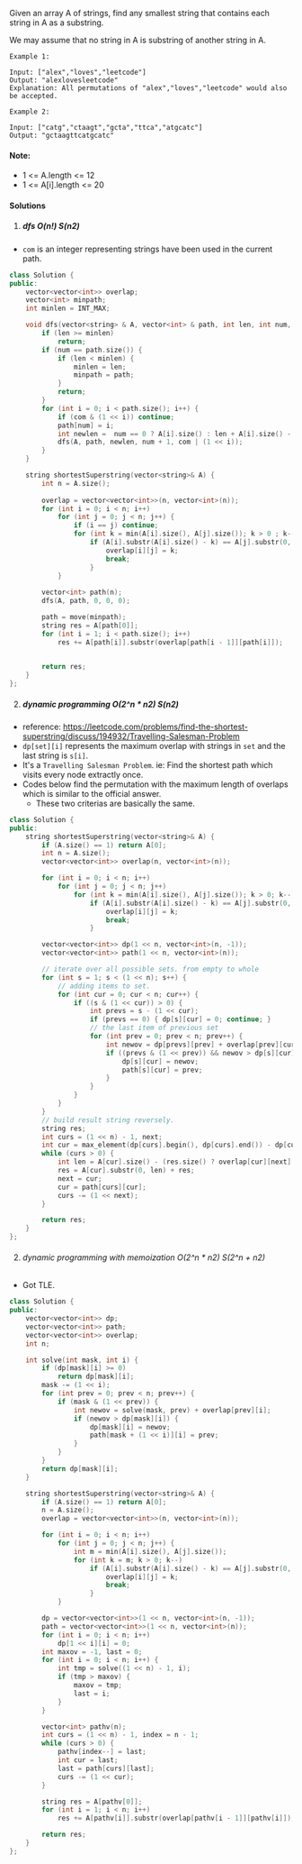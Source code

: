 Given an array A of strings, find any smallest string that contains each string in A as a substring.

We may assume that no string in A is substring of another string in A.
 

```
Example 1:

Input: ["alex","loves","leetcode"]
Output: "alexlovesleetcode"
Explanation: All permutations of "alex","loves","leetcode" would also be accepted.

Example 2:

Input: ["catg","ctaagt","gcta","ttca","atgcatc"]
Output: "gctaagttcatgcatc"
```

 

#### Note:

-    1 <= A.length <= 12
-    1 <= A[i].length <= 20


#### Solutions


1. ##### dfs O(n!) S(n2)

- `com` is an integer representing strings have been used in the current path.

```c++
class Solution {
public:
    vector<vector<int>> overlap;
    vector<int> minpath;
    int minlen = INT_MAX;

    void dfs(vector<string> & A, vector<int> & path, int len, int num, int com) {
        if (len >= minlen)
            return;
        if (num == path.size()) {
            if (len < minlen) {
                minlen = len;
                minpath = path;
            }
            return;
        }
        for (int i = 0; i < path.size(); i++) {
            if (com & (1 << i)) continue;
            path[num] = i;
            int newlen =  num == 0 ? A[i].size() : len + A[i].size() - overlap[path[num - 1]][i];
            dfs(A, path, newlen, num + 1, com | (1 << i));
        }
    }

    string shortestSuperstring(vector<string>& A) {
        int n = A.size();
        
        overlap = vector<vector<int>>(n, vector<int>(n));
        for (int i = 0; i < n; i++)
            for (int j = 0; j < n; j++) {
                if (i == j) continue;
                for (int k = min(A[i].size(), A[j].size()); k > 0 ; k--)
                    if (A[i].substr(A[i].size() - k) == A[j].substr(0, k)) {
                        overlap[i][j] = k;
                        break;
                    }
            }
        
        vector<int> path(n);
        dfs(A, path, 0, 0, 0);

        path = move(minpath);
        string res = A[path[0]];
        for (int i = 1; i < path.size(); i++)
            res += A[path[i]].substr(overlap[path[i - 1]][path[i]]);
        

        return res;
    }
};
```


2. ##### dynamic programming O(2^n * n2) S(n2)

- reference: https://leetcode.com/problems/find-the-shortest-superstring/discuss/194932/Travelling-Salesman-Problem
- `dp[set][i]` represents the maximum overlap with strings in `set` and the last string is `s[i]`.
- It's a `Travelling Salesman Problem`. ie: Find the shortest path which visits every node extractly once.
- Codes below find the permutation with the maximum length of overlaps which is similar to the official answer.
    - These two criterias are basically the same.

```c++
class Solution {
public:
    string shortestSuperstring(vector<string>& A) {
        if (A.size() == 1) return A[0];
        int n = A.size();
        vector<vector<int>> overlap(n, vector<int>(n));

        for (int i = 0; i < n; i++)
            for (int j = 0; j < n; j++)
                for (int k = min(A[i].size(), A[j].size()); k > 0; k--)
                    if (A[i].substr(A[i].size() - k) == A[j].substr(0, k)) {
                        overlap[i][j] = k;
                        break;
                    }

        vector<vector<int>> dp(1 << n, vector<int>(n, -1));
        vector<vector<int>> path(1 << n, vector<int>(n));

        // iterate over all possible sets. from empty to whole
        for (int s = 1; s < (1 << n); s++) {
            // adding items to set.
            for (int cur = 0; cur < n; cur++) {
                if ((s & (1 << cur)) > 0) {
                    int prevs = s - (1 << cur);
                    if (prevs == 0) { dp[s][cur] = 0; continue; }
                    // the last item of previous set
                    for (int prev = 0; prev < n; prev++) {
                        int newov = dp[prevs][prev] + overlap[prev][cur];
                        if ((prevs & (1 << prev)) && newov > dp[s][cur]) {
                            dp[s][cur] = newov;
                            path[s][cur] = prev;
                        }
                    }
                }
            }
        }
        // build result string reversely.
        string res;
        int curs = (1 << n) - 1, next;
        int cur = max_element(dp[curs].begin(), dp[curs].end()) - dp[curs].begin();
        while (curs > 0) {
            int len = A[cur].size() - (res.size() ? overlap[cur][next] : 0);
            res = A[cur].substr(0, len) + res;
            next = cur;
            cur = path[curs][cur];
            curs -= (1 << next);
        }

        return res;
    }
};
```


2. ###### dynamic programming with memoization O(2^n * n2) S(2^n + n2)

- Got TLE.

```c++
class Solution {
public:
    vector<vector<int>> dp;
    vector<vector<int>> path;
    vector<vector<int>> overlap;
    int n;

    int solve(int mask, int i) {
        if (dp[mask][i] >= 0)
            return dp[mask][i];
        mask -= (1 << i);
        for (int prev = 0; prev < n; prev++) {
            if (mask & (1 << prev)) {
                int newov = solve(mask, prev) + overlap[prev][i];
                if (newov > dp[mask][i]) {
                    dp[mask][i] = newov;
                    path[mask + (1 << i)][i] = prev;
                }
            }
        }
        return dp[mask][i];
    }

    string shortestSuperstring(vector<string>& A) {
        if (A.size() == 1) return A[0];
        n = A.size();
        overlap = vector<vector<int>>(n, vector<int>(n));

        for (int i = 0; i < n; i++)
            for (int j = 0; j < n; j++) {
                int m = min(A[i].size(), A[j].size());
                for (int k = m; k > 0; k--)
                    if (A[i].substr(A[i].size() - k) == A[j].substr(0, k)) {
                        overlap[i][j] = k;
                        break;
                    }
            }

        dp = vector<vector<int>>(1 << n, vector<int>(n, -1));
        path = vector<vector<int>>(1 << n, vector<int>(n));
        for (int i = 0; i < n; i++)
            dp[1 << i][i] = 0;
        int maxov = -1, last = 0;
        for (int i = 0; i < n; i++) {
            int tmp = solve((1 << n) - 1, i);
            if (tmp > maxov) {
                maxov = tmp;
                last = i;
            }
        }

        vector<int> pathv(n);
        int curs = (1 << n) - 1, index = n - 1;
        while (curs > 0) {
            pathv[index--] = last;
            int cur = last;
            last = path[curs][last];
            curs -= (1 << cur);
        }

        string res = A[pathv[0]];
        for (int i = 1; i < n; i++)
            res += A[pathv[i]].substr(overlap[pathv[i - 1]][pathv[i]]);

        return res;
    }
};
```